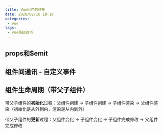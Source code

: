 ```yaml
---
title: Vue组件的使用
date: 2020/02/10 18:10
categories: 
 - vue
tags: 
 - vue高级技巧
---
```


<!-- more -->

## props和$emit

## 组件间通讯 - 自定义事件 <Badge text="★★★" type="warn"/>

## 组件生命周期（带父子组件）

带父子组件的**初始化**过程：父组件创建 -> 子组件创建 -> 子组件渲染 -> 父组件渲染（初始化是从外到内，渲染是从内到外）

带父子组件的**更新**过程：父组件变化 -> 子组件变化 -> 子组件完成修改 -> 父组件完成修改





